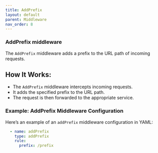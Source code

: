 ```yaml
---
title: AddPrefix
layout: default
parent: Middleware
nav_order: 8
---
```



### AddPrefix middleware

The `AddPrefix` middleware adds a prefix to the URL path of incoming requests.

## How It Works:
- The `AddPrefix` middleware intercepts incoming requests.
- It adds the specified prefix to the URL path.
- The request is then forwarded to the appropriate service.

### Example: AddPrefix Middleware Configuration

Here’s an example of an `addPrefix` middleware configuration in YAML:

```yaml
  - name: addPrefix
    type: addPrefix
    rule:
      prefix: /prefix
```